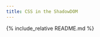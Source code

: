 ```yaml
---
title: CSS in the ShadowDOM
---
```

<link rel="stylesheet" href="/adorn/adorn.css" />
<script src="/adorn/adorn.js" async></script>
<style>
h1{ 
  color:white;
  text-shadow:0 0 100px black;
  background-position:inherit;
}
h1:before{ 
  background: url(https://pbs.twimg.com/media/B3_yty7CUAAp64l.jpg:large);
  background-size: 100%;
  background-position: inherit;
}
</style>

{% include_relative README.md %}

<script>
(function(){
  var b = document.body;
  var h = Array.prototype.slice.call(document.getElementsByTagName('h1'));
  function bgPos(h){
    h.style.backgroundPosition = "0 "+ (h.getBoundingClientRect().top*100/b.clientHeight)+"%";
  }
  window.addEventListener('scroll', function(){
    h.forEach(bgPos);
  });
})();
</script>
